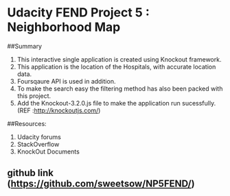 # Udacity FEND Project 5 : Neighborhood Map

##Summary

1. This interactive single application is created using Knockout framework.
2. This application is the location of the Hospitals, with accurate location data.
3. Foursqaure API is used in addition.
4. To make the search easy the filtering method has also been packed with this project.
5. Add the Knockout-3.2.0.js file to make the application run sucessfully.   
         (REF :http://knockoutjs.com/)

##Resources:

1. Udacity forums
2. StackOverflow
3. KnockOut Documents


## github link (https://github.com/sweetsow/NP5FEND/)
